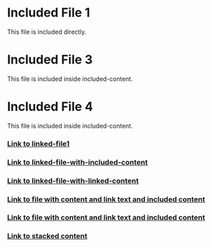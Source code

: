 # Included File 1
This file is included directly.
# Included File 3
This file is included inside included-content.
# Included File 4
This file is included inside included-content.
### [Link to linked-file1](../sections/demo/linked-file1_en.md)

### [Link to linked-file-with-included-content](../generated/sections/demo/linked-file-with-included-content_en.md)

### [Link to linked-file-with-linked-content](../generated/sections/demo/linked-file-with-linked-content_en.md)

### [Link to file with content and link text and included content](../generated/sections/demo/linked-file-with-linked-content-and-included-content_en.md)

### [Link to file with content and link text and included content](../generated/sections/demo/inside/linked-file-with-linked-content-and-included-content-inside_en.md)

### [Link to stacked content](../generated/sections/demo/inside/stacked_en.md)


